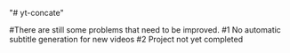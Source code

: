 "# yt-concate" 

#There are still some problems that need to be improved.
#1 No automatic subtitle generation for new videos
#2 Project not yet completed
